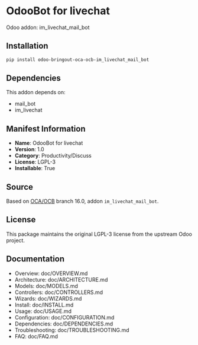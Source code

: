 # OdooBot for livechat

Odoo addon: im_livechat_mail_bot

## Installation

```bash
pip install odoo-bringout-oca-ocb-im_livechat_mail_bot
```

## Dependencies

This addon depends on:
- mail_bot
- im_livechat

## Manifest Information

- **Name**: OdooBot for livechat
- **Version**: 1.0
- **Category**: Productivity/Discuss
- **License**: LGPL-3
- **Installable**: True

## Source

Based on [OCA/OCB](https://github.com/OCA/OCB) branch 16.0, addon `im_livechat_mail_bot`.

## License

This package maintains the original LGPL-3 license from the upstream Odoo project.

## Documentation

- Overview: doc/OVERVIEW.md
- Architecture: doc/ARCHITECTURE.md
- Models: doc/MODELS.md
- Controllers: doc/CONTROLLERS.md
- Wizards: doc/WIZARDS.md
- Install: doc/INSTALL.md
- Usage: doc/USAGE.md
- Configuration: doc/CONFIGURATION.md
- Dependencies: doc/DEPENDENCIES.md
- Troubleshooting: doc/TROUBLESHOOTING.md
- FAQ: doc/FAQ.md
